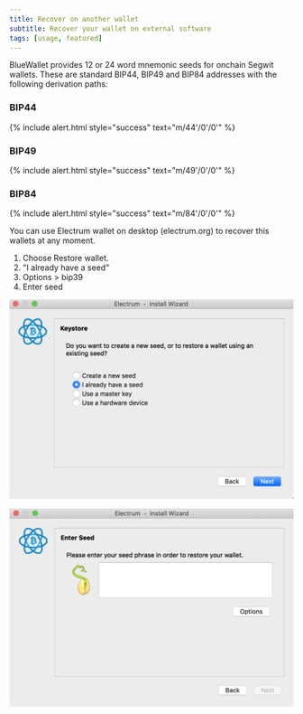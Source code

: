 ```yaml
---
title: Recover on another wallet
subtitle: Recover your wallet on external software
tags: [usage, featured]
---
```

BlueWallet provides 12 or 24 word mnemonic seeds for onchain Segwit wallets. These are standard BIP44, BIP49 and BIP84 addresses with the following derivation paths:

### BIP44

{% include alert.html style="success" text="m/44'/0'/0'" %}

### BIP49

{% include alert.html style="success" text="m/49'/0'/0'" %}

### BIP84

{% include alert.html style="success" text="m/84'/0'/0'" %}

You can use Electrum wallet on desktop (electrum.org) to recover this wallets at any moment.

1. Choose Restore wallet.
2. "I already have a seed"
3. Options > bip39
4. Enter seed

![](/assets/img/uploads/screenshot-2019-08-21-at-16.57.54.png)

![](/assets/img/uploads/screenshot-2019-08-21-at-16.57.46.png)